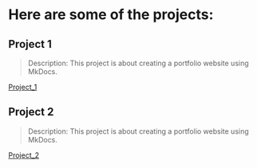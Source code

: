 # Here are some of the projects:

## Project 1
> Description:
> This project is about creating a portfolio website using MkDocs.
> 
[Project_1](./projects/project_1.md)

## Project 2
> Description:
>   This project is about creating a portfolio website using MkDocs.
> 
[Project_2](./projects/project_2.md)